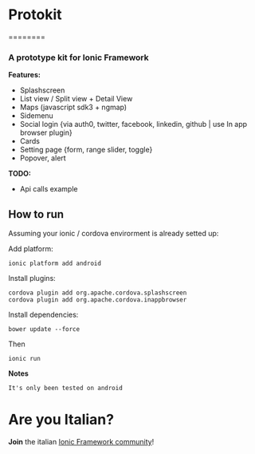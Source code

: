 # Protokit
========
### A prototype kit for **Ionic Framework**

**Features:**

* Splashscreen
* List view / Split view + Detail View
* Maps (javascript sdk3 + ngmap)
* Sidemenu
* Social login {via auth0, twitter, facebook, linkedin, github | use In app browser plugin}
* Cards
* Setting page {form, range slider, toggle}
* Popover, alert

**TODO:**
* Api calls example

## How to run

Assuming your ionic / cordova envirorment is already setted up:

Add platform:
```
ionic platform add android
```
Install plugins:
```
cordova plugin add org.apache.cordova.splashscreen
cordova plugin add org.apache.cordova.inappbrowser
```
Install dependencies:
```
bower update --force
```

Then
```
ionic run
```

**Notes**
```
It's only been tested on android 
```

# Are you Italian?
**Join** the italian [Ionic Framework community]()!
